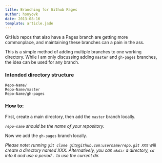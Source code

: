 ```yaml
---
title: Branching for Github Pages
author: honyovk
date: 2013-08-16
template: article.jade
---
```


GitHub repos that also have a Pages branch are getting more commonplace, and maintaining these branches can a pain in the ass.

This is a simple method of adding multiple branches to one working directory. While I am only discussing adding `master` and `gh-pages` branches, the idea can be used for any branch.

### Intended directory structure

    Repo-Name/
    Repo-Name/master
    Repo-Name/gh-pages

### How to:

First, create a main directory, then add the `master` branch locally.

<script src="https://gist.github.com/mbjordan/5c58acc88fe6c080b55a.js?file=1.txt"></script>


_`repo-name` should be the name of your repository._

Now we add the `gh-pages` branch locally.

<script src="https://gist.github.com/mbjordan/5c58acc88fe6c080b55a.js?file=2.txt"></script>


_Please note: running `git clone git@github.com:username/repo.git XXX` will create a directory named XXX. Alternatively, you can `mkdir` a directory, `cd` into it and use a period `.` to use the current dir._

